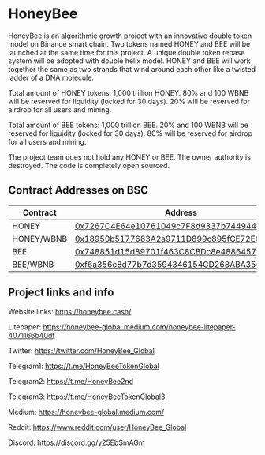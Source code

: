 # HoneyBee

HoneyBee is an algorithmic growth project with an innovative double token model on Binance smart chain. Two tokens named HONEY and BEE will be launched at the same time for this project. A unique double token rebase system will be adopted with double helix model. HONEY and BEE will work together the same as two strands that wind around each other like a twisted ladder of a DNA molecule.

Total amount of HONEY tokens: 1,000 trillion HONEY.
80% and 100 WBNB will be reserved for liquidity (locked for 30 days).
20% will be reserved for airdrop for all users and mining.

Total amount of BEE tokens: 1,000 trillion BEE.
20% and 100 WBNB will be reserved for liquidity (locked for 30 days).
80% will be reserved for airdrop for all users and mining.

The project team does not hold any HONEY or BEE. The owner authority is destroyed. The code is completely open sourced.


## Contract Addresses on BSC
| Contract  | Address |
| ------------- | ------------- |
| HONEY | [0x7267C4E64e10761049c7F8d9337b744944fD79cb](https://bscscan.com/token/0x7267C4E64e10761049c7F8d9337b744944fD79cb) |
| HONEY/WBNB | [0x18950b5177683A2a9711D899c895fCE72E8b55e9](https://bscscan.com/address/0x18950b5177683A2a9711D899c895fCE72E8b55e9)|
| BEE | [0x748851d15d89701f463C8CBDc8e4886457f7C606](https://bscscan.com/token/0x748851d15d89701f463C8CBDc8e4886457f7C606) |
| BEE/WBNB | [0xf6a356c8d77b7d3594346154CD268ABA35C917d1](https://bscscan.com/address/0xf6a356c8d77b7d3594346154CD268ABA35C917d1)|



## Project links and info

Website links: https://honeybee.cash/

Litepaper: https://honeybee-global.medium.com/honeybee-litepaper-4071166b40df

Twitter: https://twitter.com/HoneyBee_Global

Telegram1: https://t.me/HoneyBeeTokenGlobal

Telegram2: https://t.me/HoneyBee2nd

Telegram3: https://t.me/HoneyBeeTokenGlobal3

Medium: https://honeybee-global.medium.com/

Reddit: https://www.reddit.com/user/HoneyBee_Global

Discord: https://discord.gg/y25EbSmAGm

